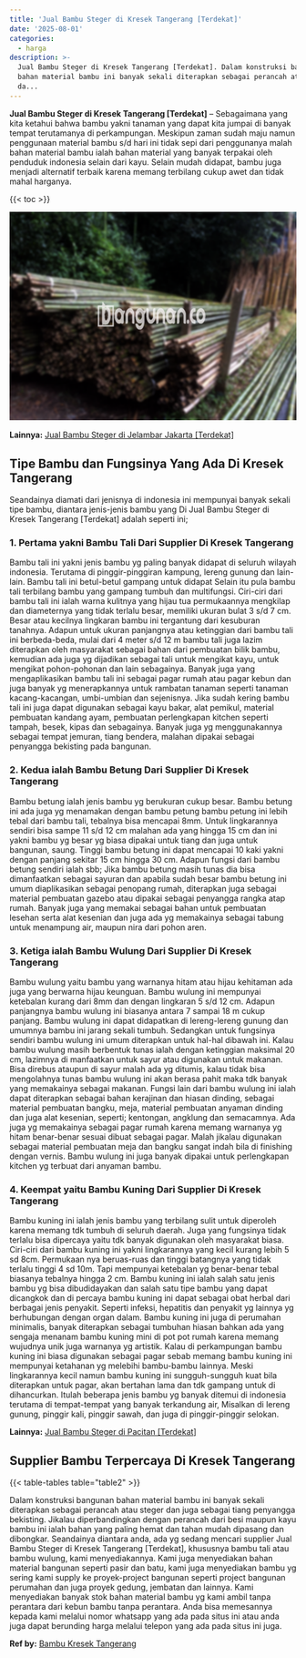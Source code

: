 ```yaml
---
title: 'Jual Bambu Steger di Kresek Tangerang [Terdekat]'
date: '2025-08-01'
categories:
  - harga
description: >-
  Jual Bambu Steger di Kresek Tangerang [Terdekat]. Dalam konstruksi bangunan
  bahan material bambu ini banyak sekali diterapkan sebagai perancah atau steger
  da...
---
```


**Jual Bambu Steger di Kresek Tangerang \[Terdekat\]** – Sebagaimana yang kita ketahui bahwa bambu yakni tanaman yang dapat kita jumpai di banyak tempat terutamanya di perkampungan. Meskipun zaman sudah maju namun penggunaan material bambu s/d hari ini tidak sepi dari penggunanya malah bahan material bambu ialah bahan material yang banyak terpakai oleh penduduk indonesia selain dari kayu. Selain mudah didapat, bambu juga menjadi alternatif terbaik karena memang terbilang cukup awet dan tidak mahal harganya.

{{< toc >}}

![Jual Bambu Steger di Kresek Tangerang [Terdekat]](/images/jual-bambu-tali-16.png)

**Lainnya:** [Jual Bambu Steger di Jelambar Jakarta \[Terdekat\]](https://bambu.bangunan.co/jual-bambu-steger-di-jelambar-jakarta-terdekat/)

## Tipe Bambu dan Fungsinya Yang Ada Di Kresek Tangerang

Seandainya diamati dari jenisnya di indonesia ini mempunyai banyak sekali tipe bambu, diantara jenis-jenis bambu yang Di Jual Bambu Steger di Kresek Tangerang \[Terdekat\] adalah seperti ini;

### 1\. Pertama yakni Bambu Tali Dari Supplier Di Kresek Tangerang

Bambu tali ini yakni jenis bambu yg paling banyak didapat di seluruh wilayah indonesia. Terutama di pinggir-pinggiran kampung, lereng gunung dan lain-lain. Bambu tali ini betul-betul gampang untuk didapat Selain itu pula bambu tali terbilang bambu yang gampang tumbuh dan multifungsi. Ciri-ciri dari bambu tali ini ialah warna kulitnya yang hijau tua permukaannya mengkilap dan diameternya yang tidak terlalu besar, memiliki ukuran bulat 3 s/d 7 cm. Besar atau kecilnya lingkaran bambu ini tergantung dari kesuburan tanahnya. Adapun untuk ukuran panjangnya atau ketinggian dari bambu tali ini berbeda-beda, mulai dari 4 meter s/d 12 m bambu tali juga lazim diterapkan oleh masyarakat sebagai bahan dari pembuatan bilik bambu, kemudian ada juga yg dijadikan sebagai tali untuk mengikat kayu, untuk mengikat pohon-pohonan dan lain sebagainya. Banyak juga yang mengaplikasikan bambu tali ini sebagai pagar rumah atau pagar kebun dan juga banyak yg menerapkannya untuk rambatan tanaman seperti tanaman kacang-kacangan, umbi-umbian dan sejenisnya. Jika sudah kering bambu tali ini juga dapat digunakan sebagai kayu bakar, alat pemikul, material pembuatan kandang ayam, pembuatan perlengkapan kitchen seperti tampah, besek, kipas dan sebagainya. Banyak juga yg menggunakannya sebagai tempat jemuran, tiang bendera, malahan dipakai sebagai penyangga bekisting pada bangunan.

### 2\. Kedua ialah Bambu Betung Dari Supplier Di Kresek Tangerang

Bambu betung ialah jenis bambu yg berukuran cukup besar. Bambu betung ini ada juga yg menamakan dengan bambu petung bambu petung ini lebih tebal dari bambu tali, tebalnya bisa mencapai 8mm. Untuk lingkarannya sendiri bisa sampe 11 s/d 12 cm malahan ada yang hingga 15 cm dan ini yakni bambu yg besar yg biasa dipakai untuk tiang dan juga untuk bangunan, saung. Tinggi bambu betung ini dapat mencapai 10 kaki yakni dengan panjang sekitar 15 cm hingga 30 cm. Adapun fungsi dari bambu betung sendiri ialah sbb; Jika bambu betung masih tunas dia bisa dimanfaatkan sebagai sayuran dan apabila sudah besar bambu betung ini umum diaplikasikan sebagai penopang rumah, diterapkan juga sebagai material pembuatan gazebo atau dipakai sebagai penyangga rangka atap rumah. Banyak juga yang memakai sebagai bahan untuk pembuatan lesehan serta alat kesenian dan juga ada yg memakainya sebagai tabung untuk menampung air, maupun nira dari pohon aren.

### 3\. Ketiga ialah Bambu Wulung Dari Supplier Di Kresek Tangerang

Bambu wulung yaitu bambu yang warnanya hitam atau hijau kehitaman ada juga yang berwarna hijau keunguan. Bambu wulung ini mempunyai ketebalan kurang dari 8mm dan dengan lingkaran 5 s/d 12 cm. Adapun panjangnya bambu wulung ini biasanya antara 7 sampai 18 m cukup panjang. Bambu wulung ini dapat didapatkan di lereng-lereng gunung dan umumnya bambu ini jarang sekali tumbuh. Sedangkan untuk fungsinya sendiri bambu wulung ini umum diterapkan untuk hal-hal dibawah ini. Kalau bambu wulung masih berbentuk tunas ialah dengan ketinggian maksimal 20 cm, lazimnya di manfaatkan untuk sayur atau digunakan untuk makanan. Bisa direbus ataupun di sayur malah ada yg ditumis, kalau tidak bisa mengolahnya tunas bambu wulung ini akan berasa pahit maka tdk banyak yang memakainya sebagai makanan. Fungsi lain dari bambu wulung ini ialah dapat diterapkan sebagai bahan kerajinan dan hiasan dinding, sebagai material pembuatan bangku, meja, material pembuatan anyaman dinding dan juga alat kesenian, seperti; kentongan, angklung dan semacamnya. Ada juga yg memakainya sebagai pagar rumah karena memang warnanya yg hitam benar-benar sesuai dibuat sebagai pagar. Malah jikalau digunakan sebagai material pembuatan meja dan bangku sangat indah bila di finishing dengan vernis. Bambu wulung ini juga banyak dipakai untuk perlengkapan kitchen yg terbuat dari anyaman bambu.

### 4\. Keempat yaitu Bambu Kuning Dari Supplier Di Kresek Tangerang

Bambu kuning ini ialah jenis bambu yang terbilang sulit untuk diperoleh karena memang tdk tumbuh di seluruh daerah. Juga yang fungsinya tidak terlalu bisa dipercaya yaitu tdk banyak digunakan oleh masyarakat biasa. Ciri-ciri dari bambu kuning ini yakni lingkarannya yang kecil kurang lebih 5 sd 8cm. Permukaan nya beruas-ruas dan tinggi batangnya yang tidak terlalu tinggi 4 sd 10m. Tapi mempunyai ketebalan yg benar-benar tebal biasanya tebalnya hingga 2 cm. Bambu kuning ini ialah salah satu jenis bambu yg bisa dibudidayakan dan salah satu tipe bambu yang dapat dicangkok dan di percaya bambu kuning ini dapat sebagai obat herbal dari berbagai jenis penyakit. Seperti infeksi, hepatitis dan penyakit yg lainnya yg berhubungan dengan organ dalam. Bambu kuning ini juga di perumahan minimalis, banyak diterapkan sebagai tumbuhan hiasan bahkan ada yang sengaja menanam bambu kuning mini di pot pot rumah karena memang wujudnya unik juga warnanya yg artistik. Kalau di perkampungan bambu kuning ini biasa digunakan sebagai pagar sebab memang bambu kuning ini mempunyai ketahanan yg melebihi bambu-bambu lainnya. Meski lingkarannya kecil namun bambu kuning ini sungguh-sungguh kuat bila diterapkan untuk pagar, akan bertahan lama dan tdk gampang untuk di dihancurkan. Itulah beberapa jenis bambu yg banyak ditemui di indonesia terutama di tempat-tempat yang banyak terkandung air, Misalkan di lereng gunung, pinggir kali, pinggir sawah, dan juga di pinggir-pinggir selokan.

**Lainnya:** [Jual Bambu Steger di Pacitan \[Terdekat\]](https://bambu.bangunan.co/jual-bambu-steger-di-pacitan-terdekat/)

## Supplier Bambu Terpercaya Di Kresek Tangerang

{{< table-tables table="table2" >}}

Dalam konstruksi bangunan bahan material bambu ini banyak sekali diterapkan sebagai perancah atau steger dan juga sebagai tiang penyangga bekisting. Jikalau diperbandingkan dengan perancah dari besi maupun kayu bambu ini ialah bahan yang paling hemat dan tahan mudah dipasang dan dibongkar. Seandainya diantara anda, ada yg sedang mencari supplier Jual Bambu Steger di Kresek Tangerang \[Terdekat\], khususnya bambu tali atau bambu wulung, kami menyediakannya. Kami juga menyediakan bahan material bangunan seperti pasir dan batu, kami juga menyediakan bambu yg sering kami supply ke proyek-project bangunan seperti project bangunan perumahan dan juga proyek gedung, jembatan dan lainnya. Kami menyediakan banyak stok bahan material bambu yg kami ambil tanpa perantara dari kebun bambu tanpa perantara. Anda bisa memesannya kepada kami melalui nomor whatsapp yang ada pada situs ini atau anda juga dapat berunding harga melalui telepon yang ada pada situs ini juga.

**Ref by:** [Bambu Kresek Tangerang](https://id.wikipedia.org/wiki/Bambu)
